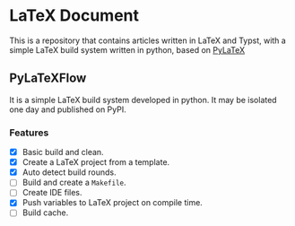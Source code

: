 # LaTeX Document

This is a repository that contains articles written in LaTeX and Typst, with a simple LaTeX build system written in python, based on [PyLaTeX](https://jeltef.github.io/PyLaTeX/current/index.html)

## PyLaTeXFlow

It is a simple LaTeX build system developed in python. It may be isolated one day and published on PyPI.

### Features

- [x] Basic build and clean.
- [x] Create a LaTeX project from a template.
- [x] Auto detect build rounds.
- [ ] Build and create a `Makefile`.
- [ ] Create IDE files.
- [x] Push variables to LaTeX project on compile time.
- [ ] Build cache.
